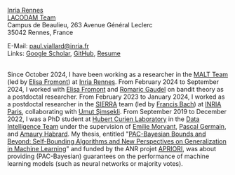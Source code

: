 [Inria Rennes](https://www.inria.fr/fr/centre-inria-universite-rennes)  
[LACODAM Team](https://team.inria.fr/lacodam/fr/)  
Campus de Beaulieu, 263 Avenue Général Leclerc  
35042 Rennes, France  

E-Mail: [paul.viallard@inria.fr](mailto:paul.viallard@inria.fr)  
Links: [Google Scholar](https://scholar.google.fr/citations?hl=en&user=k-5mpncAAAAJ), [GitHub](https://github.com/paulviallard), [Resume](/assets/resume.pdf)<br /><br />


Since October 2024, I have been working as a researcher in the [MALT Team](https://team.inria.fr/malt/) (led by [Elisa Fromont](https://people.irisa.fr/Elisa.Fromont/)) at [Inria Rennes](https://www.inria.fr/fr/centre-inria-universite-rennes).
From February 2024 to September 2024, I worked with [Elisa Fromont](http://people.irisa.fr/Elisa.Fromont/) and [Romaric Gaudel](https://sites.google.com/site/romaricgaudel/) on bandit theory as a postdoctal researcher.
From February 2023 to January 2024, I worked as a postdoctal researcher in the [SIERRA](https://sierra-mlopt.github.io/) team (led by [Francis Bach](https://www.di.ens.fr/~fbach/)) at [INRIA Paris](https://www.inria.fr/fr/centre-inria-de-paris), collaborating with [Umut Şimşekli](https://www.di.ens.fr/umut.simsekli/).
From September 2019 to December 2022, I was a PhD student at [Hubert Curien Laboratory](https://laboratoirehubertcurien.univ-st-etienne.fr/en/teams/data-intelligence.html) in the [Data Intelligence Team](https://laboratoirehubertcurien.univ-st-etienne.fr/en/teams/data-intelligence.html) under the supervision of [Emilie Morvant](https://perso.univ-st-etienne.fr/me63854h/), [Pascal Germain](http://www.pascalgermain.info), and [Amaury Habrard](https://perso.univ-st-etienne.fr/habrarda/). My thesis, entitled "[PAC-Bayesian Bounds and Beyond: Self-Bounding Algorithms and New Perspectives on Generalization in Machine Learning](https://www.theses.fr/s229105)" and funded by the ANR projet [APRIORI](https://project.inria.fr/apriori/), was about providing (PAC-Bayesian) guarantees on the performance of machine learning models (such as neural networks or majority votes).
